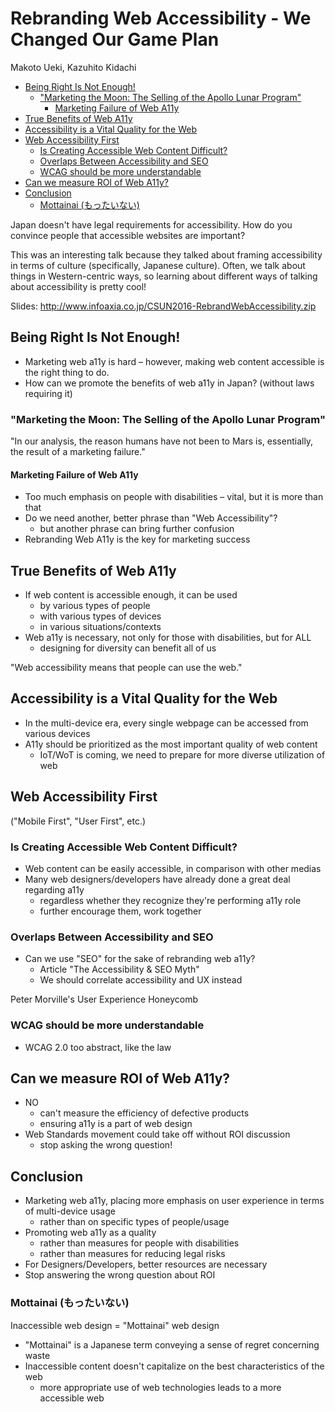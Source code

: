 # Rebranding Web Accessibility - We Changed Our Game Plan

Makoto Ueki, Kazuhito Kidachi

* [Being Right Is Not Enough!](#being-right-is-not-enough)
  * ["Marketing the Moon: The Selling of the Apollo Lunar Program"](#-marketing-the-moon-the-selling-of-the-apollo-lunar-program)
    * [Marketing Failure of Web A11y](#marketing-failure-of-web-a11y)
* [True Benefits of Web A11y](#true-benefits-of-web-a11y)
* [Accessibility is a Vital Quality for the Web](#accessibility-is-a-vital-quality-for-the-web)
* [Web Accessibility First](#web-accessibility-first)
  * [Is Creating Accessible Web Content Difficult?](#is-creating-accessible-web-content-difficult)
  * [Overlaps Between Accessibility and SEO](#overlaps-between-accessibility-and-seo)
  * [WCAG should be more understandable](#wcag-should-be-more-understandable)
* [Can we measure ROI of Web A11y?](#can-we-measure-roi-of-web-a11y)
* [Conclusion](#conclusion)
  * [Mottainai (もったいない)](#mottainai)

Japan doesn't have legal requirements for accessibility. How do you convince people that accessible websites are important?

This was an interesting talk because they talked about framing accessibility in terms of culture (specifically, Japanese culture). Often, we talk about things in Western-centric ways, so learning about different ways of talking about accessibility is pretty cool!

Slides: http://www.infoaxia.co.jp/CSUN2016-RebrandWebAccessibility.zip

## Being Right Is Not Enough!

* Marketing web a11y is hard – however, making web content accessible is the right thing to do.
* How can we promote the benefits of web a11y in Japan? (without laws requiring it)

### "Marketing the Moon: The Selling of the Apollo Lunar Program"

"In our analysis, the reason humans have not been to Mars is, essentially, the result of a marketing failure."

#### Marketing Failure of Web A11y

* Too much emphasis on people with disabilities – vital, but it is more than that
* Do we need another, better phrase than "Web Accessibility"?
  * but another phrase can bring further confusion
* Rebranding Web A11y is the key for marketing success

## True Benefits of Web A11y

* If web content is accessible enough, it can be used
  * by various types of people
  * with various types of devices
  * in various situations/contexts
* Web a11y is necessary, not only for those with disabilities, but for ALL
  * designing for diversity can benefit all of us

"Web accessibility means that people can use the web."

## Accessibility is a Vital Quality for the Web

* In the multi-device era, every single webpage can be accessed from various devices
* A11y should be prioritized as the most important quality of web content
  * IoT/WoT is coming, we need to prepare for more diverse utilization of web

## Web Accessibility First

("Mobile First", "User First", etc.)

### Is Creating Accessible Web Content Difficult?

* Web content can be easily accessible, in comparison with other medias
* Many web designers/developers have already done a great deal regarding a11y
  * regardless whether they recognize they're performing a11y role
  * further encourage them, work together

### Overlaps Between Accessibility and SEO

* Can we use "SEO" for the sake of rebranding web a11y?
  * Article "The Accessibility & SEO Myth"
  * We should correlate accessibility and UX instead

Peter Morville's User Experience Honeycomb

### WCAG should be more understandable

* WCAG 2.0 too abstract, like the law

## Can we measure ROI of Web A11y?

* NO
  * can't measure the efficiency of defective products
  * ensuring a11y is a part of web design
* Web Standards movement could take off without ROI discussion
  * stop asking the wrong question!

## Conclusion

* Marketing web a11y, placing more emphasis on user experience in terms of multi-device usage
  * rather than on specific types of people/usage
* Promoting web a11y as a quality
  * rather than measures for people with disabilities
  * rather than measures for reducing legal risks
* For Designers/Developers, better resources are necessary
* Stop answering the wrong question about ROI

### Mottainai (もったいない)

Inaccessible web design = "Mottainai" web design

* "Mottainai" is a Japanese term conveying a sense of regret concerning waste
* Inaccessible content doesn't capitalize on the best characteristics of the web
  * more appropriate use of web technologies leads to a more accessible web
